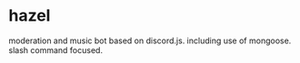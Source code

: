 # hazel
moderation and music bot based on discord.js. including use of mongoose. slash command focused.

